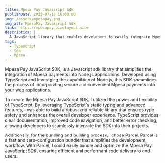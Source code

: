 ```yaml
---
title: Mpesa Pay Javascript Sdk
publishDate: 2023-07-10 16:00:00
img: /assets/mpesapay.png
img_alt: MpesaPay Javascript Sdk
link: https://mpesapay.pixelayout.site
description: |
  A JavaScript library that enables developers to easily integrate Mpesa payments into their Node.js, Next.js, SvelteKit, and Nuxt.js applications.
tags:
  - Typescript
  - Sdk
  - Mpesa
---
```


Mpesa Pay JavaScript SDK, is a Javascript sdk library that simplifies the integration of Mpesa payments into Node.js applications. Developed using TypeScript and leveraging the capabilities of Node.js, this SDK streamlines the process of incorporating secure and convenient Mpesa payments into your web applications.

To create the Mpesa Pay JavaScript SDK, I utilized the power and flexibility of TypeScript. By leveraging TypeScript's static typing and advanced features, I was able to build a robust and reliable library that ensures type safety and enhances the overall developer experience. TypeScript provides clear documentation, improved code navigation, and better error checking, allowing developers to seamlessly integrate the SDK into their projects.

Additionally, for the bundling and building process, I chose Parcel. Parcel is a fast and zero-configuration bundler that simplifies the development workflow. With Parcel, I could easily bundle and optimize the Mpesa Pay JavaScript SDK, ensuring efficient and performant code delivery to end-users.
